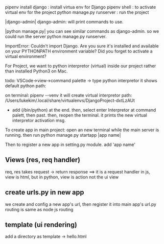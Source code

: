 

pipenv install django : install virtua env for Django
pipenv shell   : to activate virtual env for the project
python manage.py runserver <port optional> : run the project


|django-admin| 
django-admin: will print commands to use.

|python manage.py|
you can see similar commands as django-admin. so we could run the server python manage.py runserver.


ImportError: Couldn't import Django. Are you sure it's installed and available on your PYTHONPATH environment variable? Did you forget to activate a virtual environment?


For Project, we want to python interpretor (virtual) inside our project rather than installed Python3 on Mac. 

todo: 
VSCode->view->command palette -> type python interpretor
it shows default python path:

on terminal: pipenv --venv
it will create virtual interpretor path: 
/Users/lukekim/.local/share/virtualenvs/DjangoProject-dxtLzAUt

- add (/bin/python) at the end.
then, select enter Interpretor at command palett, then past. 
then, reopen the terminal. it prints the new virtual interpretor activation msg. 

To create app in main project:
open an new terminal while the main server is running. then run
python manage.py startapp |app name| 

Then to register a new app in setting.py module. add
'app name' 

## Views (res, req handler)
req, res
 takes request -> return response ==> it is a request handler 
 in js, view is html, but in python, view is action not the ui view
## create urls.py in new app
we create and config a new app's url, then register it into main app's url.py 
routing is same as node js routing

## template (ui rendering)
add a directory as template -> hello.html 






